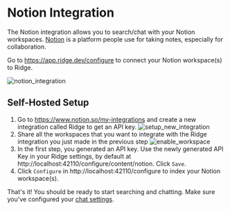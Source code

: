 # Notion Integration

The Notion integration allows you to search/chat with your Notion workspaces. [Notion](https://notion.so/) is a platform people use for taking notes, especially for collaboration.

Go to https://app.ridge.dev/configure to connect your Notion workspace(s) to Ridge.

![notion_integration](https://assets.ridge.dev/notion_integration.gif)


## Self-Hosted Setup

1. Go to https://www.notion.so/my-integrations and create a new integration called Ridge to get an API key.
![setup_new_integration](https://github.com/ridge-ai/ridge/assets/65192171/b056e057-d4dc-47dc-aad3-57b59a22c68b)
3. Share all the workspaces that you want to integrate with the Ridge integration you just made in the previous step
![enable_workspace](https://github.com/ridge-ai/ridge/assets/65192171/98290303-b5b8-4cb0-b32c-f68c6923a3d0)
4. In the first step, you generated an API key. Use the newly generated API Key in your Ridge settings, by default at http://localhost:42110/configure/content/notion. Click `Save`.
5. Click `Configure` in http://localhost:42110/configure to index your Notion workspace(s).

That's it! You should be ready to start searching and chatting. Make sure you've configured your [chat settings](/get-started/setup#2-configure).
